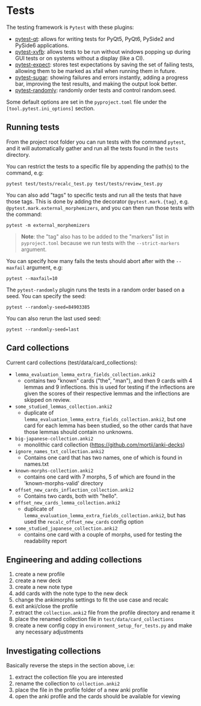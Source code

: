 # Tests

The testing framework is `Pytest` with these plugins:
- [pytest-qt](https://pypi.org/project/pytest-qt/): allows for writing tests for PyQt5, PyQt6, PySide2 and PySide6 applications.
- [pytest-xvfb](https://pypi.org/project/pytest-xvfb/): allows tests to be run without windows popping up during GUI tests or on systems without a display (like a CI).
- [pytest-expect](https://pypi.org/project/pytest-expect/): stores test expectations by saving the set of failing tests, allowing them to be marked as xfail when running them in future.
- [pytest-sugar](https://pypi.org/project/pytest-sugar/): showing failures and errors instantly, adding a progress bar, improving the test results, and making the output look better.
- [pytest-randomly](https://pypi.org/project/pytest-randomly/): randomly order tests and control random.seed.

Some default options are set in the `pyproject.toml` file under the `[tool.pytest.ini_options]` section. 

## Running tests

From the project root folder you can run tests with the command `pytest`, and it will automatically gather and run all
the tests found in the `tests` directory.

You can restrict the tests to a specific file by appending the path(s) to the command, e.g:
```
pytest test/tests/recalc_test.py test/tests/review_test.py
```

You can also add "tags" to specific tests and run all the tests that have those tags. This is done by adding the
decorator `@pytest.mark.{tag}`, e.g. `@pytest.mark.external_morphemizers`, and you can then run those tests with the
command:
```
pytest -m external_morphemizers
```

> **Note**: the "tag" also has to be added to the "markers" list in `pyproject.toml` because we run tests with the
> `--strict-markers` argument.

You can specify how many fails the tests should abort after with the `--maxfail` argument, e.g:
```
pytest --maxfail=10
```

The `pytest-randomly` plugin runs the tests in a random order based on a seed. You can specify the seed:
```
pytest --randomly-seed=84903385
```

You can also rerun the last used seed:
```
pytest --randomly-seed=last
```


## Card collections

Current card collections (test/data/card_collections):
- `lemma_evaluation_lemma_extra_fields_collection.anki2`
  - contains two "known" cards ("the", "man"), and then 9 cards with 4 lemmas and 9 inflections.
  this is used for testing if the inflections are given the scores of their respective lemmas and
  the inflections are skipped on review.
- `some_studied_lemmas_collection.anki2`
  - duplicate of `lemma_evaluation_lemma_extra_fields_collection.anki2`, but one card for each lemma
  has been studied, so the other cards that have those lemmas should contain no unknowns.
- `big-japanese-collection.anki2`
  - monolithic card collection (https://github.com/mortii/anki-decks)
- `ignore_names_txt_collection.anki2`
  - Contains one card that has two names, one of which is found in names.txt
- `known-morphs-collection.anki2`
  - contains one card with 7 morphs, 5 of which are found in the 'known-morphs-valid' directory
- `offset_new_cards_inflection_collection.anki2`
  - Contains two cards, both with "hello".
- `offset_new_cards_lemma_collection.anki2`
  - duplicate of `lemma_evaluation_lemma_extra_fields_collection.anki2`, but has used the `recalc_offset_new_cards` config option
- `some_studied_japanese_collection.anki2`
  - contains one card with a couple of morphs, used for testing the readability report

## Engineering and adding collections

1. create a new profile
2. create a new deck
3. create a new note type
4. add cards with the note type to the new deck
5. change the ankimorphs settings to fit the use case and recalc
6. exit anki/close the profile
7. extract the `collection.anki2` file from the profile directory and rename it
8. place the renamed collection file in `test/data/card_collections`
9. create a new config copy in `environment_setup_for_tests.py` and make any necessary adjustments

## Investigating collections

Basically reverse the steps in the section above, i.e:
1. extract the collection file you are interested
2. rename the collection to `collection.anki2`
3. place the file in the profile folder of a new anki profile
4. open the anki profile and the cards should be available for viewing
